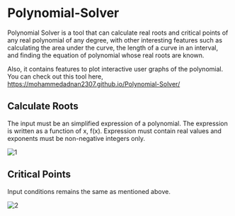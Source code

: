 # Polynomial-Solver

Polynomial Solver is a tool that can calculate real roots and critical points of any real polynomial of any degree, with other interesting features such as calculating the area under the curve, the length of a curve in an interval, and finding the equation of polynomial whose real roots are known.

Also, it contains features to plot interactive user graphs of the polynomial. You can check out this tool here,
https://mohammedadnan2307.github.io/Polynomial-Solver/

## Calculate Roots

The input must be an simplified expression of a polynomial. The expression is written as a function of x, f(x). Expression must contain real values and exponents must be non-negative integers only.

![1](https://user-images.githubusercontent.com/55001351/136073196-71211c86-93be-4146-a6b4-5d9fd5703124.JPG)

## Critical Points

Input conditions remains the same as mentioned above. 

![2](https://user-images.githubusercontent.com/55001351/136074321-a7a4d003-257f-4a5b-8cf1-949633362bb7.JPG)
